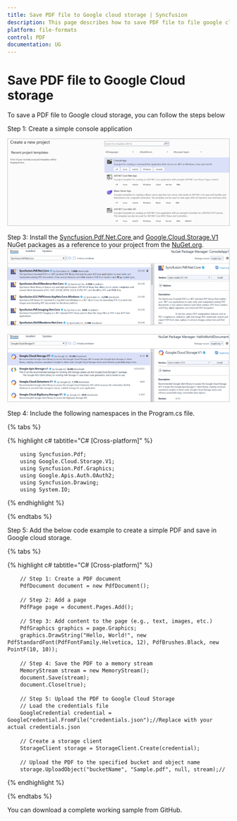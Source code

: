 ```yaml
---
title: Save PDF file to Google cloud storage | Syncfusion
description: This page describes how to save PDF file to file google cloud storage in C#  using Syncfusion .NET PDF library.
platform: file-formats
control: PDF
documentation: UG
---
```

# Save PDF file to Google Cloud storage

To save a PDF file to Google cloud storage, you can follow the steps below


Step 1: Create a simple console application

![Project configuration window](Save-PDF-Images/Console-Application.png)

Step 3: Install the [Syncfusion.Pdf.Net.Core ](https://www.nuget.org/packages/Syncfusion.Pdf.Net.Core) and [Google.Cloud.Storage.V1](https://www.nuget.org/packages/Google.Cloud.Storage.V1) NuGet packages as a reference to your project from the [NuGet.org](https://www.nuget.org/).
![NuGet package installation](Save-PDF-Images/Syncfusion.Pdf.Net.Core-nuget.png)
<br><br>
![NuGet package installation](Save-PDF-Images/Google.Cloud.Storage.V1-nuget.png)


Step 4: Include the following namespaces in the Program.cs file.

{% tabs %}

{% highlight c# tabtitle="C# [Cross-platform]" %}

        using Syncfusion.Pdf;
        using Google.Cloud.Storage.V1;
        using Syncfusion.Pdf.Graphics;
        using Google.Apis.Auth.OAuth2;
        using Syncfusion.Drawing;
        using System.IO;

{% endhighlight %}

{% endtabs %}


Step 5: Add the below code example to create a simple PDF and save in Google cloud storage.

{% tabs %}

{% highlight c# tabtitle="C# [Cross-platform]" %}

        // Step 1: Create a PDF document
        PdfDocument document = new PdfDocument();

        // Step 2: Add a page
        PdfPage page = document.Pages.Add();

        // Step 3: Add content to the page (e.g., text, images, etc.)
        PdfGraphics graphics = page.Graphics;
        graphics.DrawString("Hello, World!", new PdfStandardFont(PdfFontFamily.Helvetica, 12), PdfBrushes.Black, new PointF(10, 10));

        // Step 4: Save the PDF to a memory stream
        MemoryStream stream = new MemoryStream();
        document.Save(stream);
        document.Close(true);

        // Step 5: Upload the PDF to Google Cloud Storage
        // Load the credentials file
        GoogleCredential credential = GoogleCredential.FromFile("credentials.json");//Replace with your actual credentials.json

        // Create a storage client
        StorageClient storage = StorageClient.Create(credential);

        // Upload the PDF to the specified bucket and object name
        storage.UploadObject("bucketName", "Sample.pdf", null, stream);//



{% endhighlight %}

{% endtabs %}

You can download a complete working sample from GitHub.
